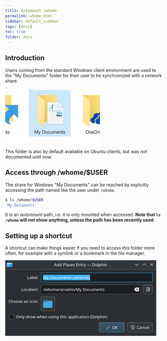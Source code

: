 ```yaml
---
title: Automount /whome
permalink: whome.html
sidebar: default_sidebar
tags: [docs]
toc: true
folder: docs
---
```


## Introduction

Users coming from the standard Windows client environment are used to the
"My Documents" folder for their user to be synchronized with a network share.

![My Documents on Windows](images/whome/win.png)

This folder is also by default available on Ubuntu clients, but was not
documented until now.

## Access through /whome/$USER

The share for Windows "My Documents" can be reached by explicitly accessing the
path named like the user under `/whome`.

```bash
$ ls /whome/$USER
'My Documents'
```

It is an _automount_ path, i.e. it is only mounted when accessed.
__Note that `ls /whome` will not show anything, unless the path has been
recently used.__

## Setting up a shortcut

A shortcut can make things easier if you need to access this folder more often,
for example with a symlink or a bookmark in the file manager.

![Shortcut to /whome in Dolphin](images/whome/dolphin_link.png)

